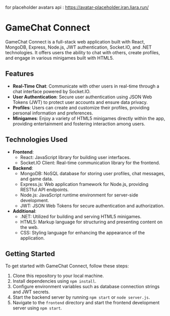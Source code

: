 for placeholder avatars api : https://avatar-placeholder.iran.liara.run/ 

# GameChat Connect

GameChat Connect is a full-stack web application built with React, MongoDB, Express, Node.js, JWT authentication, Socket.IO, and .NET technologies. It offers users the ability to chat with others, create profiles, and engage in various minigames built with HTML5.

## Features

- **Real-Time Chat**: Communicate with other users in real-time through a chat interface powered by Socket.IO.
- **User Authentication**: Secure user authentication using JSON Web Tokens (JWT) to protect user accounts and ensure data privacy.
- **Profiles**: Users can create and customize their profiles, providing personal information and preferences.
- **Minigames**: Enjoy a variety of HTML5 minigames directly within the app, providing entertainment and fostering interaction among users.

## Technologies Used

- **Frontend**:
    - React: JavaScript library for building user interfaces.
    - Socket.IO Client: Real-time communication library for the frontend.
- **Backend**:
    - MongoDB: NoSQL database for storing user profiles, chat messages, and game data.
    - Express.js: Web application framework for Node.js, providing RESTful API endpoints.
    - Node.js: JavaScript runtime environment for server-side development.
    - JWT: JSON Web Tokens for secure authentication and authorization.
- **Additional**:
    - .NET: Utilized for building and serving HTML5 minigames.
    - HTML5: Markup language for structuring and presenting content on the web.
    - CSS: Styling language for enhancing the appearance of the application.

## Getting Started

To get started with GameChat Connect, follow these steps:

1. Clone this repository to your local machine.
2. Install dependencies using `npm install`.
3. Configure environment variables such as database connection strings and JWT secrets.
4. Start the backend server by running `npm start` or `node server.js`.
5. Navigate to the `frontend` directory and start the frontend development server using `npm start`.
